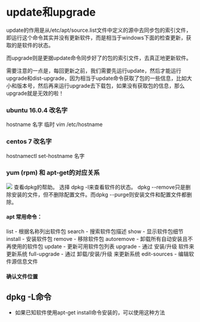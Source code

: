 # update和upgrade

update的作用是从/etc/apt/source.list文件中定义的源中去同步包的索引文件，即运行这个命令其实并没有更新软件，而是相当于windows下面的检查更新，获取的是软件的状态。

而upgrade则是更据update命令同步好了的包的索引文件，去真正地更新软件。

需要注意的一点是，每回更新之前，我们需要先运行update，然后才能运行upgrade和dist-upgrade，因为相当于update命令获取了包的一些信息，比如大小和版本号，然后再来运行upgrade去下载包，如果没有获取包的信息，那么upgrade就是无效的啦！

### ubuntu 16.0.4 改名字

hostname 名字 临时 vim /etc/hostname

### centos 7 改名字

hostnamectl set-hostname 名字

### yum \(rpm\) 和 apt-get的对应关系

![](https://github.com/panxin30/Mynotes/tree/3bf9dfe551fdb214ed3be1b08348a790844ccc45/images/screenshot_1552272816637.png) 查看dpkg的帮助。 选择 dpkg -l来查看软件的状态。 dpkg --remove只是删除安装的文件，但不删除配置文件。而dpkg --purge则安装文件和配置文件都删除。

#### **apt 常用命令：**

list - 根据名称列出软件包 search - 搜索软件包描述 show - 显示软件包细节 install - 安装软件包 remove - 移除软件包 autoremove - 卸载所有自动安装且不再使用的软件包 update - 更新可用软件包列表 upgrade - 通过 安装/升级 软件来更新系统 full-upgrade - 通过 卸载/安装/升级 来更新系统 edit-sources - 编辑软件源信息文件

#### **确认文件位置**

## dpkg -L命令

* 如果已知软件使用apt-get install命令安装的，可以使用这种方法

